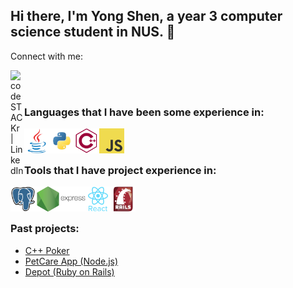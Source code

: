 ## Hi there, I'm Yong Shen, a year 3 computer science student in NUS. 👋

Connect with me:

[<img align="left" alt="codeSTACKr | LinkedIn" width="22px" src="https://cdn.jsdelivr.net/npm/simple-icons@v3/icons/linkedin.svg" />][linkedIn]

<br/>
<br/>

### Languages that I have been some experience in:

<img align="left" alt="Java" width="40px" src="https://raw.githubusercontent.com/devicons/devicon/c5378d6c2510ffa0b3e4475af95618a8048d6cf1/icons/java/java-original.svg" />
<img align="left" alt="Python" width="40px" src="https://raw.githubusercontent.com/github/explore/80688e429a7d4ef2fca1e82350fe8e3517d3494d/topics/python/python.png" />
<img align="left" alt="C++" width="40px" src="https://raw.githubusercontent.com/devicons/devicon/2ae2a900d2f041da66e950e4d48052658d850630/icons/cplusplus/cplusplus-line.svg" />
<img align="left" alt="JavaScript" width="40px" src="https://raw.githubusercontent.com/github/explore/80688e429a7d4ef2fca1e82350fe8e3517d3494d/topics/javascript/javascript.png" />

<br/>
<br/>

### Tools that I have project experience in:

<img align="left" alt="PostgreSQL" width="40px" src="https://raw.githubusercontent.com/devicons/devicon/c5378d6c2510ffa0b3e4475af95618a8048d6cf1/icons/postgresql/postgresql-original.svg" />
<img align="left" alt="Node.js" width="40px" src="https://raw.githubusercontent.com/github/explore/80688e429a7d4ef2fca1e82350fe8e3517d3494d/topics/nodejs/nodejs.png" />
<img align="left" alt="Express" width="40px" src="https://raw.githubusercontent.com/devicons/devicon/c5378d6c2510ffa0b3e4475af95618a8048d6cf1/icons/express/express-original-wordmark.svg" />
<img align="left" alt="React" width="40px" src="https://raw.githubusercontent.com/devicons/devicon/2ae2a900d2f041da66e950e4d48052658d850630/icons/react/react-original-wordmark.svg" />
<img align="left" alt="Ruby on Rails" width="40px" src="https://raw.githubusercontent.com/devicons/devicon/2ae2a900d2f041da66e950e4d48052658d850630/icons/rails/rails-original-wordmark.svg" />

<br/>
<br/>

### Past projects:
- [C++ Poker](https://github.com/swayongshen/Poker)
- [PetCare App (Node.js)](https://github.com/superjxvv/CS2102_2021_S1_43)
- [Depot (Ruby on Rails)](https://github.com/swayongshen/depot)

[linkedIn]: https://www.linkedin.com/in/swa-yong-shen-17a112171/
